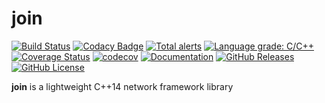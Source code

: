 # join

[![Build Status](https://github.com/joinframework/join/workflows/build-test/badge.svg)](https://github.com/joinframework/join/actions?query=workflow%3Abuild-test)
[![Codacy Badge](https://app.codacy.com/project/badge/Grade/c2eda80c815e43748d10b9bde0be7087)](https://www.codacy.com/gh/joinframework/join/dashboard?utm_source=github.com&amp;utm_medium=referral&amp;utm_content=joinframework/join&amp;utm_campaign=Badge_Grade)
[![Total alerts](https://img.shields.io/lgtm/alerts/g/joinframework/join.svg?logo=lgtm&logoWidth=18)](https://lgtm.com/projects/g/joinframework/join/alerts/)
[![Language grade: C/C++](https://img.shields.io/lgtm/grade/cpp/g/joinframework/join.svg?logo=lgtm&logoWidth=18)](https://lgtm.com/projects/g/joinframework/join/context:cpp)
[![Coverage Status](https://coveralls.io/repos/github/joinframework/join/badge.svg?branch=main)](https://coveralls.io/github/joinframework/join?branch=main)
[![codecov](https://codecov.io/gh/joinframework/join/branch/main/graph/badge.svg)](https://codecov.io/gh/joinframework/join)
[![Documentation](https://img.shields.io/badge/docs-doxygen-blue.svg)](https://joinframework.github.io/join/index.html)
[![GitHub Releases](https://img.shields.io/github/release/joinframework/join.svg)](https://github.com/joinframework/join/releases/latest)
[![GitHub License](https://img.shields.io/badge/license-MIT-blue.svg)](https://github.com/joinframework/join/blob/main/LICENSE)

**join** is a lightweight C++14 network framework library
